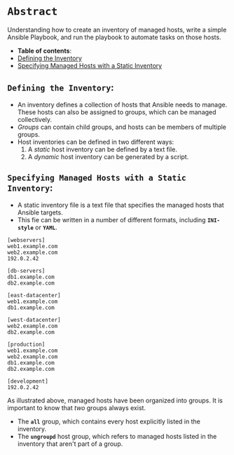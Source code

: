 # **`Abstract`**

Understanding how  to create an inventory of managed hosts, write a simple Ansible Playbook, and run the playbook to automate tasks on those hosts.

-  **Table of contents**:
  - [Defining the Inventory](#defining-the-inventory)
  - [Specifying Managed Hosts with a Static Inventory](#specifying-managed-hostss-with-a-static-inventory)


## **`Defining the Inventory`**:

- An inventory defines a collection of hosts that Ansible needs to manage. 
These hosts can also be assigned to groups, which can be managed collectively. 
- *Groups* can contain child groups, and hosts can be members of multiple groups. 
- Host inventories can be defined in two different ways:
  1. A *static* host inventory can be defined by a text file. 
  2. A *dynamic* host inventory can be generated by a script.


## **`Specifying Managed Hosts with a Static Inventory`**:

- A static inventory file is a text file that specifies the managed hosts that Ansible targets. 
- This fie can be written in a number of different formats, including **`INI-style`** or **`YAML`**. 

```text
[webservers]
web1.example.com
web2.example.com
192.0.2.42

[db-servers]
db1.example.com
db2.example.com

[east-datacenter]
web1.example.com
db1.example.com

[west-datacenter]
web2.example.com
db2.example.com

[production]
web1.example.com
web2.example.com
db1.example.com
db2.example.com

[development]
192.0.2.42
```

As illustrated above, managed hosts have been organized into groups. It is important to know that *two* groups always exist.
 - The **`all`** group, which contains every host explicitly listed in the inventory.
 - The **`ungroupd`** host group, which refers to managed hosts listed in the inventory that aren't part of a group.

 







